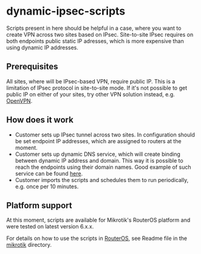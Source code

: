 # dynamic-ipsec-scripts

Scripts present in here should be helpful in a case, where you want to create VPN across two sites based on IPsec. Site-to-site IPsec requires on both endpoints public static IP adresses, which is more expensive than using dynamic IP addresses.

## Prerequisites

All sites, where will be IPsec-based VPN, require public IP. This is a limitation of IPsec protocol in site-to-site mode. If it's not possible to get public IP on either of your sites, try other VPN solution instead, e.g. [OpenVPN](https://openvpn.net/).

## How does it work
- Customer sets up IPsec tunnel across two sites. In configuration should be set endpoint IP addresses, which are assigned to routers at the moment.
- Customer sets up dynamic DNS service, which will create binding between dynamic IP address and domain. This way it is possible to reach the endpoints using their domain names. Good example of such service can be found [here](http://freedns.afraid.org/).
- Customer imports the scripts and schedules them to run periodically, e.g. once per 10 minutes.
 
## Platform support

At this moment, scripts are available for Mikrotik's RouterOS platform and were tested on latest version 6.x.x.

For details on how to use the scripts in [RouterOS](http://www.mikrotik.com/), see Readme file in the [mikrotik](/mikrotik) directory.
